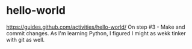 # hello-world
https://guides.github.com/activities/hello-world/
On step #3 - Make and commit changes.  As I'm learning Python, I figured I might as wekk tinker with git as well.

